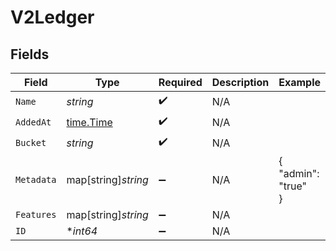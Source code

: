 # V2Ledger


## Fields

| Field                                     | Type                                      | Required                                  | Description                               | Example                                   |
| ----------------------------------------- | ----------------------------------------- | ----------------------------------------- | ----------------------------------------- | ----------------------------------------- |
| `Name`                                    | *string*                                  | :heavy_check_mark:                        | N/A                                       |                                           |
| `AddedAt`                                 | [time.Time](https://pkg.go.dev/time#Time) | :heavy_check_mark:                        | N/A                                       |                                           |
| `Bucket`                                  | *string*                                  | :heavy_check_mark:                        | N/A                                       |                                           |
| `Metadata`                                | map[string]*string*                       | :heavy_minus_sign:                        | N/A                                       | {<br/>"admin": "true"<br/>}               |
| `Features`                                | map[string]*string*                       | :heavy_minus_sign:                        | N/A                                       |                                           |
| `ID`                                      | **int64*                                  | :heavy_minus_sign:                        | N/A                                       |                                           |